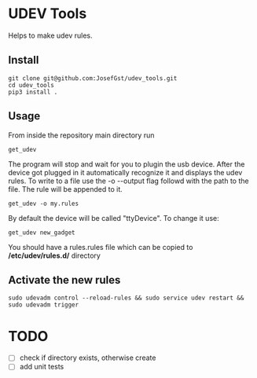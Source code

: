 # UDEV Tools

Helps to make udev rules.

## Install 

    git clone git@github.com:JosefGst/udev_tools.git
    cd udev_tools
    pip3 install .

## Usage

From inside the repository main directory run

    get_udev

The program will stop and wait for you to plugin the usb device. After the device got plugged in it automatically recognize it and displays the udev rules. To write to a file use the -o --output flag followd with the path to the file. The rule will be appended to it.

    get_udev -o my.rules

By default the device will be called "ttyDevice". To change it use:

    get_udev new_gadget

You should have a rules.rules file which can be copied to **/etc/udev/rules.d/** directory

## Activate the new rules 

    sudo udevadm control --reload-rules && sudo service udev restart && sudo udevadm trigger

# TODO

- [ ] check if directory exists, otherwise create
- [ ] add unit tests
